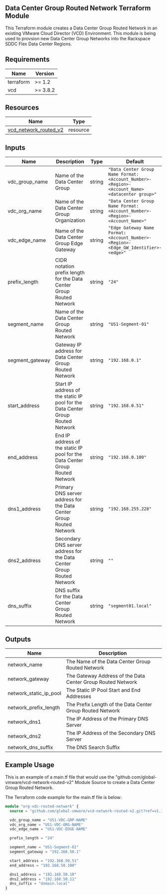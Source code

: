 ## Data Center Group Routed Network Terraform Module
This Terraform module creates a Data Center Group Routed Network in an existing VMware Cloud Director (VCD) Environment.  This module is being used to provsion new Data Center Group Networks into the Rackspace SDDC Flex Data Center Regions.

## Requirements

| Name | Version |
|------|---------|
| terraform | >= 1.2 |
| vcd | >= 3.8.2 |

## Resources

| Name | Type |
|------|------|
| [vcd_network_routed_v2](https://registry.terraform.io/providers/vmware/vcd/3.8.2/docs/resources/network_routed_v2) | resource |

## Inputs

| Name | Description | Type | Default | Required |
|------|-------------|------|---------|----------|
| vdc_group_name | Name of the Data Center Group | string | `"Data Center Group Name Format: <Account_Number>-<Region>-<Account_Name> <datacenter group>"` | yes |
| vdc_org_name | Name of the Data Center Group Organization | string | `"Data Center Group Name Format: <Account_Number>-<Region>-<Account_Name>"` | yes |
| vdc_edge_name | Name of the Data Center Group Edge Gateway | string | `"Edge Gateway Name Format: <Account_Number>-<Region>-<Edge_GW_Identifier>-<edge>"` | yes |
| prefix_length | CIDR notation prefix length for the Data Center Group Routed Network | string | `"24"` | no |
| segment_name | Name of the Data Center Group Routed Network | string | `"US1-Segment-01"` | no |
| segment_gateway | Gateway IP address for Data Center Group Routed Network | string | `"192.168.0.1"` | no |
| start_address | Start IP address of the static IP pool for the Data Center Group Routed Network | string | `"192.168.0.51"` | no |
| end_address | End IP address of the static IP pool for the Data Center Group Routed Network | string | `"192.168.0.100"` | no |
| dns1_address | Primary DNS server address for the Data Center Group Routed Network | string | `"192.168.255.228"` | no |
| dns2_address | Secondary DNS server address for the Data Center Group Routed Network | string | `""` | no |
| dns_suffix | DNS suffix for the Data Center Group Routed Network | string | `"segment01.local"` | no |

## Outputs

| Name | Description |
|------|-------------|
| network_name | The Name of the Data Center Group Routed Network |
| network_gateway | The Gateway Address of the Data Center Group Routed Network |
| network_static_ip_pool | The Static IP Pool Start and End Addresses |
| network_prefix_length | The Prefix Length of the Data Center Group Routed Network |
| network_dns1 | The IP Address of the Primary DNS Server |
| network_dns2 | The IP Address of the Secondary DNS Server |
| network_dns_suffix | The DNS Search Suffix |

## Example Usage
This is an example of a main.tf file that would use the "github.com/global-vmware/vcd-network-routed-v2" Module Source to create a Data Center Group Routed Network.

The Terraform code example for the main.tf file is below:

```terraform
module "org-vdc-routed-network" {
  source = "github.com/global-vmware/vcd-network-routed-v2.git?ref=v1.1.0"

  vdc_group_name = "US1-VDC-GRP-NAME"
  vdc_org_name = "US1-VDC-ORG-NAME"
  vdc_edge_name = "US1-VDC-EDGE-NAME"

  prefix_length = "24"

  segment_name = "US1-Segment-01"
  segment_gateway = "192.168.50.1"

  start_address = "192.168.50.51"
  end_address = "192.168.50.100"

  dns1_address = "192.168.50.10"
  dns2_address = "192.168.50.11"
  dns_suffix = "domain.local"
}
```